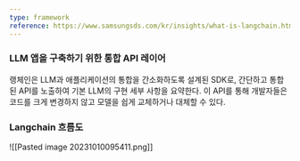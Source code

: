 ```yaml
---
type: framework
reference: https://www.samsungsds.com/kr/insights/what-is-langchain.html
---
```

### LLM 앱을 구축하기 위한 통합 API 레이어
랭체인은 LLM과 애플리케이션의 통합을 간소화하도록 설계된 SDK로, 간단하고 통합된 API를 노출하여 기본 LLM의 구현 세부 사항을 요약한다. 이 API를 통해 개발자들은 코드를 크게 변경하지 않고 모델을 쉽게 교체하거나 대체할 수 있다.

### Langchain 흐름도
![[Pasted image 20231010095411.png]]